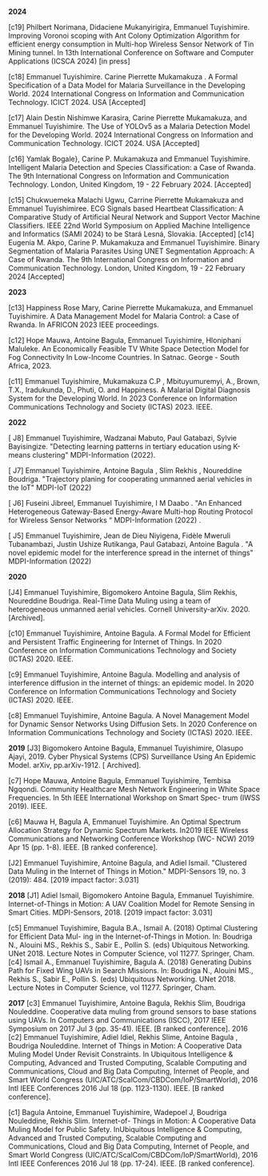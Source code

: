 **2024**

[c19] Philbert Norimana, Didaciene Mukanyirigira, Emmanuel Tuyishimire. Improving Voronoi scoping with Ant Colony Optimization Algorithm for efficient energy consumption in Multi-hop Wireless Sensor Network of Tin Mining tunnel. In 13th International Conference on Software and Computer Applications (ICSCA 2024) [in press]

 [c18] Emmanuel Tuyishimire. Carine Pierrette Mukamakuza . A Formal Specification of a Data Model for Malaria Surveillance in the Developing World.  2024 International Congress on
Information and Communication Technology. ICICT 2024.  USA [Accepted]

[c17] Alain Destin Nishimwe Karasira, Carine Pierrette Mukamakuza, and Emmanuel Tuyishimire. The Use of YOLOv5 as a Malaria Detection Model for the Developing World. 2024 International Congress on
Information and Communication Technology. ICICT 2024.  USA [Accepted]

[c16] Yamlak Bogale}, Carine P. Mukamakuza and Emmanuel Tuyishimire. Intelligent Malaria Detection and Species Classification: a Case of Rwanda. The 9th International Congress on Information and Communication Technology. London, United Kingdom, 19 - 22 February 2024.  [Accepted]

[c15] Chukwuemeka Malachi Ugwu, Carrine Pierrette Mukamakuza and Emmanuel Tuyishimiree. ECG Signals based Heartbeat Classification: A Comparative Study of Artificial Neural Network and Support Vector Machine Classifiers.  IEEE 22nd World Symposium on Applied Machine Intelligence and Informatics (SAMI 2024) to be Stará Lesná, Slovakia. [Accepted]
[c14] Eugenia M. Akpo, Carine P. Mukamakuza and Emmanuel Tuyishimire. Binary Segmentation of Malaria Parasites Using UNET Segmentation Approach: A Case of Rwanda. The 9th International Congress on Information and Communication Technology. London, United Kingdom, 19 - 22 February 2024 [Accepted]


**2023**

[c13] Happiness Rose Mary, Carine Pierrette Mukamakuza, and Emmanuel Tuyishimire. A Data Management Model for Malaria Control: a Case of Rwanda. In AFRICON 2023 IEEE proceedings.

[c12] Hope Mauwa, Antoine Bagula, Emmanuel Tuyishimire, Hloniphani Maluleke. An Economically Feasible TV White Space Detection Model for Fog Connectivity In Low-Income Countries.  In  Satnac. George - South Africa, 2023.


[c11] Emmanuel Tuyishimire, Mukamakuza C.P , Mbituyumuremyi, A., Brown, T.X., Iradukunda, D., Phuti, O. and Happiness. A Malarial Digital Diagnosis System for the Developing World. In 2023 Conference on Information Communications Technology and Society (ICTAS) 2023. IEEE. 

**2022**

 [ J8] Emmanuel Tuyishimire, Wadzanai Mabuto, Paul Gatabazi, Sylvie Bayisingize. "Detecting learning patterns in tertiary education using K-means clustering" MDPI-Information  (2022).

 [ J7] Emmanuel Tuyishimire, Antoine Bagula ,  Slim Rekhis , Noureddine Boudriga. "Trajectory planing for cooperating unmanned aerial vehicles in the IoT" MDPI-IoT  (2022) 

 [ J6]  Fuseini Jibreel, Emmanuel Tuyishimire, I M Daabo . "An Enhanced Heterogeneous Gateway-Based Energy-Aware Multi-hop Routing Protocol for Wireless Sensor Networks “   MDPI-Information  (2022) .

 [ J5] Emmanuel Tuyishimire, Jean de Dieu Niyigena, Fidèle Mweruli Tubanambazi, Justin Ushize Rutikanga, Paul Gatabazi, Antoine Bagula . "A novel epidemic model for the interference spread in the internet of things" MDPI-Information  (2022) 

**2020**

[J4] Emmanuel Tuyishimire, Bigomokero Antoine Bagula, Slim Rekhis, Noureddine Boudriga. Real-Time Data Muling using a team of heterogeneous unmanned aerial vehicles. Cornell University-arXiv. 2020. [Archived].

[c10] Emmanuel Tuyishimire, Antoine Bagula. A Formal Model for Efficient and Persistent Traffic Engineering for Internet of Things. In 2020 Conference on Information Communications Technology and Society (ICTAS) 2020. IEEE.

[c9] Emmanuel Tuyishimire, Antoine Bagula. Modelling and analysis of interference diffusion in the internet of things: an epidemic model. In 2020 Conference on Information Communications Technology and Society (ICTAS) 2020. IEEE.

[c8] Emmanuel Tuyishimire, Antoine Bagula. A Novel Management Model for Dynamic Sensor Networks Using Diffusion Sets. In 2020 Conference on Information Communications Technology and Society (ICTAS) 2020. IEEE.

**2019**
[J3] Bigomokero Antoine Bagula, Emmanuel Tuyishimire, Olasupo Ajayi, 2019. Cyber Physical Systems (CPS) Surveillance Using An Epidemic Model. arXiv, pp.arXiv-1912. [ Archived].

[c7] Hope Mauwa, Antoine Bagula, Emmanuel Tuyishimire, Tembisa Ngqondi. Community Healthcare Mesh Network Engineering in White Space Frequencies. In 5th IEEE International Workshop on Smart Spec- trum (IWSS 2019). IEEE.

[c6] Mauwa H, Bagula A, Emmanuel Tuyishimire. An Optimal Spectrum Allocation Strategy for Dynamic Spectrum Markets. In2019 IEEE Wireless Communications and Networking Conference Workshop (WC- NCW) 2019 Apr 15 (pp. 1-8). IEEE. [B ranked conference].

[J2] Emmanuel Tuyishimire, Antoine Bagula, and Adiel Ismail. "Clustered Data Muling in the Internet of Things in Motion." MDPI-Sensors 19, no. 3 (2019): 484. [2019 impact factor: 3.031]


**2018**
[J1] Adiel Ismail, Bigomokero Antoine Bagula, Emmanuel Tuyishimire. Internet-of-Things in Motion: A UAV Coalition Model for Remote Sensing in Smart Cities. MDPI-Sensors, 2018. [2019 impact factor: 3.031]

[c5] Emmanuel Tuyishimire, Bagula B.A., Ismail A. (2018) Optimal Clustering for Efficient Data Mul- ing in the Internet-of-Things in Motion. In: Boudriga N., Alouini MS., Rekhis S., Sabir E., Pollin S.     (eds) Ubiquitous Networking. UNet 2018. Lecture Notes in Computer Science, vol 11277. Springer,  Cham.
[c4] Ismail A., Emmanuel Tuyishimire, Bagula A. (2018) Generating Dubins Path for Fixed Wing UAVs in Search Missions. In: Boudriga N., Alouini MS., Rekhis S., Sabir E., Pollin S. (eds) Ubiquitous Networking. UNet 2018. Lecture Notes in Computer Science, vol 11277. Springer, Cham.

**2017**
[c3] Emmanuel Tuyishimire, Antoine Bagula, Rekhis Slim, Boudriga Nouleddine. Cooperative data muling from ground sensors to base stations using UAVs. In Computers and Communications (ISCC), 2017 IEEE Symposium on 2017 Jul 3 (pp. 35-41). IEEE. [B ranked conference].
2016
[c2] Emmanuel Tuyishimire, Adiel Idiel, Rekhis Slime, Antoine Bagula , Boudriga Nouleddine. Internet of Things in Motion: A Cooperative Data Muling Model Under Revisit Constraints. In Ubiquitous Intelligence & Computing, Advanced and Trusted Computing, Scalable Computing and Communications, Cloud and Big Data Computing, Internet of People, and Smart World Congress (UIC/ATC/ScalCom/CBDCom/IoP/SmartWorld), 2016 Intl IEEE Conferences 2016 Jul 18 (pp. 1123-1130). IEEE. [B ranked conference].

[c1] Bagula Antoine, Emmanuel Tuyishimire, Wadepoel J, Boudriga Nouleddine, Rekhis Slim. Internet-of- Things in Motion: A Cooperative Data Muling Model for Public Safety. InUbiquitous Intelligence & Computing, Advanced and Trusted Computing, Scalable Computing and Communications, Cloud and Big Data Computing, Internet of People, and Smart World Congress (UIC/ATC/ScalCom/CBDCom/IoP/SmartWorld), 2016 Intl IEEE Conferences 2016 Jul 18 (pp. 17-24). IEEE. [B ranked conference].

